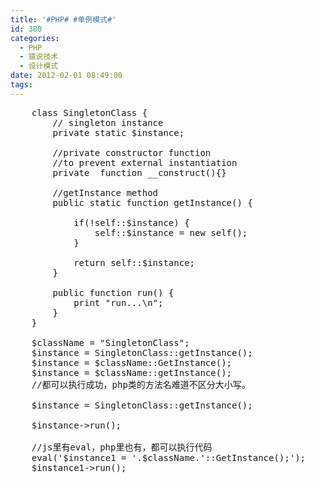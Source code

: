 ```yaml
---
title: '#PHP# #单例模式#'
id: 380
categories:
  - PHP
  - 猿说技术
  - 设计模式
date: 2012-02-01 08:49:00
tags:
---
```


<pre>    class SingletonClass {
        // singleton instance
        private static $instance;

        //private constructor function
        //to prevent external instantiation
        private  function __construct(){}

        //getInstance method
        public static function getInstance() {

            if(!self::$instance) {
                self::$instance = new self();
            }

            return self::$instance;
        }

        public function run() {
            print "run...\n";
        }
    }

    $className = "SingletonClass";
    $instance = SingletonClass::getInstance();
    $instance = $className::GetInstance();
    $instance = $className::getInstance();
    //都可以执行成功，php类的方法名难道不区分大小写。

    $instance = SingletonClass::getInstance();

    $instance-&gt;run();

    //js里有eval，php里也有，都可以执行代码
    eval('$instance1 = '.$className.'::GetInstance();');
    $instance1-&gt;run();</pre>
